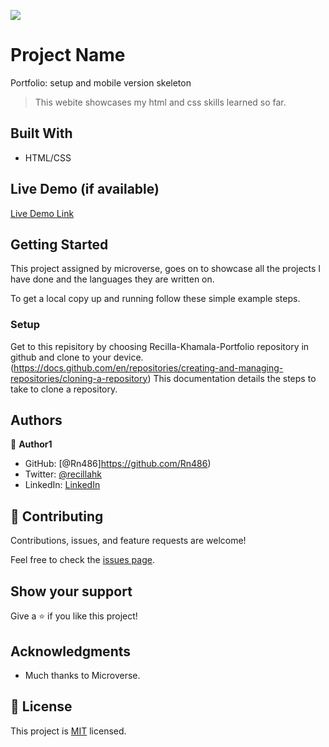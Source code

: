 ![](https://img.shields.io/badge/Microverse-blueviolet)

# Project Name
Portfolio: setup and mobile version skeleton
> This webite showcases my html and css skills learned so far. 


## Built With

- HTML/CSS

## Live Demo (if available)

[Live Demo Link](https://rn486.github.io/)


## Getting Started

This project assigned by microverse, goes on to showcase all the projects I have done and the languages they are written on.


To get a local copy up and running follow these simple example steps.


### Setup
Get to this repisitory by choosing Recilla-Khamala-Portfolio repository in github and clone to your device. (https://docs.github.com/en/repositories/creating-and-managing-repositories/cloning-a-repository) This documentation details the steps to take to clone a repository.

## Authors

👤 **Author1**

- GitHub: [@Rn486]https://github.com/Rn486)
- Twitter: [@recillahk](https://twitter.com/recillahk)
- LinkedIn: [LinkedIn](https://www.linkedin.com/in/recillah-khamala-071151b7/)


## 🤝 Contributing

Contributions, issues, and feature requests are welcome!

Feel free to check the [issues page](../../issues/).

## Show your support

Give a ⭐️ if you like this project!

## Acknowledgments

- Much thanks to Microverse.

## 📝 License

This project is [MIT](./MIT.md) licensed.
